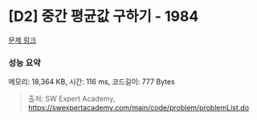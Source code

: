 # [D2] 중간 평균값 구하기 - 1984 

[문제 링크](https://swexpertacademy.com/main/code/problem/problemDetail.do?contestProbId=AV5Pw_-KAdcDFAUq) 

### 성능 요약

메모리: 18,364 KB, 시간: 116 ms, 코드길이: 777 Bytes



> 출처: SW Expert Academy, https://swexpertacademy.com/main/code/problem/problemList.do